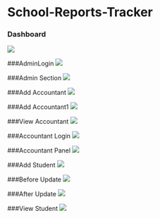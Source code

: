 # School-Reports-Tracker

### Dashboard
![](screenshots/01_Dashboard.PNG)

###AdminLogin
![](screenshots/02_AdminLogin.PNG)

###Admin Section
![](screenshots/03_AdminSection.PNG)


###Add Accountant
![](screenshots/04_AddAccountant.PNG)


###Add Accountant1
![](screenshots/05_Addaccountant.PNG)

###View Accountant
![](screenshots/06_ViewAccountants.PNG)

###Accountant Login
![](screenshots/07_AccountantLogin.PNG)

###Accountant Panel
![](screenshots/08_AccountantLogin.PNG)

###Add Student
![](screenshots/09_AddStudent.PNG)

###Before Update
![](screenshots/10_BeforeUpdate.PNG)

###After Update
![](screenshots/11_AfterUpdate.PNG)

###View Student
![](screenshots/12_ViewStudents.PNG)
